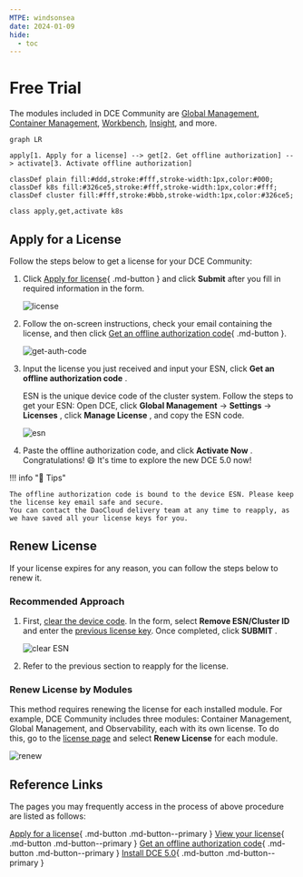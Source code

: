 ```yaml
---
MTPE: windsonsea
date: 2024-01-09
hide:
  - toc
---
```


# Free Trial

The modules included in DCE Community are [Global Management](../ghippo/intro/index.md),
[Container Management](../kpanda/intro/index.md), [Workbench](../amamba/intro/index.md),
[Insight](../insight/intro/index.md), and more.

```mermaid
graph LR

apply[1. Apply for a license] --> get[2. Get offline authorization] --> activate[3. Activate offline authorization]

classDef plain fill:#ddd,stroke:#fff,stroke-width:1px,color:#000;
classDef k8s fill:#326ce5,stroke:#fff,stroke-width:1px,color:#fff;
classDef cluster fill:#fff,stroke:#bbb,stroke-width:1px,color:#326ce5;

class apply,get,activate k8s
```

## Apply for a License

Follow the steps below to get a license for your DCE Community:

1. Click [Apply for license](https://qingflow.com/f/58604bf8){ .md-button } and click __Submit__ after you fill in required information in the form.

    ![license](https://docs.daocloud.io/daocloud-docs-images/docs/en/docs/dce/images/license011.png)

2. Follow the on-screen instructions, check your email containing the license, and then click [Get an offline authorization code](https://license.daocloud.io/dce5-license){ .md-button }.

    ![get-auth-code](https://docs.daocloud.io/daocloud-docs-images/docs/en/docs/dce/images/license012.png)

3. Input the license you just received and input your ESN, click __Get an offline authorization code__ .

    ESN is the unique device code of the cluster system.
    Follow the steps to get your ESN: Open DCE, click __Global Management__ -> __Settings__ -> __Licenses__ , click __Manage License__ , and copy the ESN code.

    ![esn](https://docs.daocloud.io/daocloud-docs-images/docs/en/docs/dce/images/license02.png)

4. Paste the offline authorization code, and click __Activate Now__ . Congratulations! :smile: It's time to explore the new DCE 5.0 now!

!!! info "📢 Tips"

    The offline authorization code is bound to the device ESN. Please keep the license key email safe and secure.
    You can contact the DaoCloud delivery team at any time to reapply, as we have saved all your license keys for you.

## Renew License

If your license expires for any reason, you can follow the steps below to renew it.

### Recommended Approach

1. First, [clear the device code](https://qingflow.com/f/58604bf8). In the form, select __Remove ESN/Cluster ID__ and enter the [previous license key](https://license.daocloud.io/dce5-licenses). Once completed, click __SUBMIT__ .

    ![clear ESN](https://docs.daocloud.io/daocloud-docs-images/docs/en/docs/dce/images/esn.png)

2. Refer to the previous section to reapply for the license.

### Renew License by Modules

This method requires renewing the license for each installed module.
For example, DCE Community includes three modules: Container Management, Global Management, and Observability, each with its own license.
To do this, go to the [license page](https://qingflow.com/f/58604bf8) and select __Renew License__ for each module.

![renew](https://docs.daocloud.io/daocloud-docs-images/docs/en/docs/dce/images/extend.png)

## Reference Links

The pages you may frequently access in the process of above procedure are listed as follows:

[Apply for a license](https://qingflow.com/f/58604bf8){ .md-button .md-button--primary }
[View your license](https://license.daocloud.io/dce5-licenses){ .md-button .md-button--primary }
[Get an offline authorization code](https://license.daocloud.io/dce5-license){ .md-button .md-button--primary }
[Install DCE 5.0](../install/index.md){ .md-button .md-button--primary }

